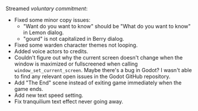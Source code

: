 Streamed _voluntary commitment_:
- Fixed some minor copy issues:
	- "Want do you want to know" should be "What do you want to know" in Lemon dialog.
	- "gourd" is not capitalized in Berry dialog.
- Fixed some warden character themes not looping.
- Added voice actors to credits.
- Couldn't figure out why the current screen doesn't change when the window is maximized or fullscreened when calling `window_set_current_screen`. Maybe there's a bug in Godot? I wasn't able to find any relevant open issues in the Godot GitHub repository.
- Add "The End" scene instead of exiting game immediately when the game ends.
- Add new text speed setting.
- Fix tranquilium text effect never going away.
